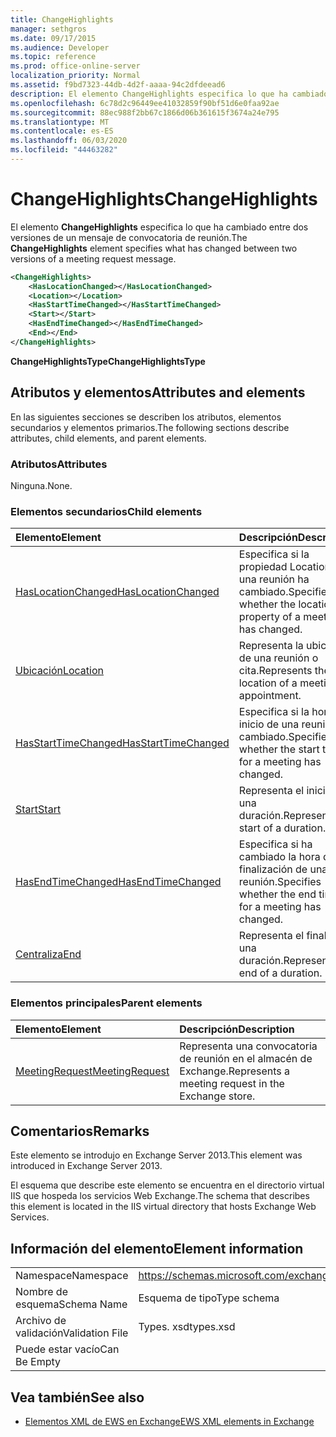 ```yaml
---
title: ChangeHighlights
manager: sethgros
ms.date: 09/17/2015
ms.audience: Developer
ms.topic: reference
ms.prod: office-online-server
localization_priority: Normal
ms.assetid: f9bd7323-44db-4d2f-aaaa-94c2dfdeead6
description: El elemento ChangeHighlights especifica lo que ha cambiado entre dos versiones de un mensaje de convocatoria de reunión.
ms.openlocfilehash: 6c78d2c96449ee41032859f90bf51d6e0faa92ae
ms.sourcegitcommit: 88ec988f2bb67c1866d06b361615f3674a24e795
ms.translationtype: MT
ms.contentlocale: es-ES
ms.lasthandoff: 06/03/2020
ms.locfileid: "44463282"
---
```

# <a name="changehighlights"></a><span data-ttu-id="3153c-103">ChangeHighlights</span><span class="sxs-lookup"><span data-stu-id="3153c-103">ChangeHighlights</span></span>

<span data-ttu-id="3153c-104">El elemento **ChangeHighlights** especifica lo que ha cambiado entre dos versiones de un mensaje de convocatoria de reunión.</span><span class="sxs-lookup"><span data-stu-id="3153c-104">The **ChangeHighlights** element specifies what has changed between two versions of a meeting request message.</span></span> 
  
```XML
<ChangeHighlights>
    <HasLocationChanged></HasLocationChanged>
    <Location></Location>
    <HasStartTimeChanged></HasStartTimeChanged>
    <Start></Start>
    <HasEndTimeChanged></HasEndTimeChanged>
    <End></End>
</ChangeHighlights>
```

 <span data-ttu-id="3153c-105">**ChangeHighlightsType**</span><span class="sxs-lookup"><span data-stu-id="3153c-105">**ChangeHighlightsType**</span></span>
## <a name="attributes-and-elements"></a><span data-ttu-id="3153c-106">Atributos y elementos</span><span class="sxs-lookup"><span data-stu-id="3153c-106">Attributes and elements</span></span>

<span data-ttu-id="3153c-107">En las siguientes secciones se describen los atributos, elementos secundarios y elementos primarios.</span><span class="sxs-lookup"><span data-stu-id="3153c-107">The following sections describe attributes, child elements, and parent elements.</span></span>
  
### <a name="attributes"></a><span data-ttu-id="3153c-108">Atributos</span><span class="sxs-lookup"><span data-stu-id="3153c-108">Attributes</span></span>

<span data-ttu-id="3153c-109">Ninguna.</span><span class="sxs-lookup"><span data-stu-id="3153c-109">None.</span></span>
  
### <a name="child-elements"></a><span data-ttu-id="3153c-110">Elementos secundarios</span><span class="sxs-lookup"><span data-stu-id="3153c-110">Child elements</span></span>

|<span data-ttu-id="3153c-111">**Elemento**</span><span class="sxs-lookup"><span data-stu-id="3153c-111">**Element**</span></span>|<span data-ttu-id="3153c-112">**Descripción**</span><span class="sxs-lookup"><span data-stu-id="3153c-112">**Description**</span></span>|
|:-----|:-----|
|[<span data-ttu-id="3153c-113">HasLocationChanged</span><span class="sxs-lookup"><span data-stu-id="3153c-113">HasLocationChanged</span></span>](haslocationchanged.md) <br/> |<span data-ttu-id="3153c-114">Especifica si la propiedad Location de una reunión ha cambiado.</span><span class="sxs-lookup"><span data-stu-id="3153c-114">Specifies whether the location property of a meeting has changed.</span></span>  <br/> |
|[<span data-ttu-id="3153c-115">Ubicación</span><span class="sxs-lookup"><span data-stu-id="3153c-115">Location</span></span>](location.md) <br/> |<span data-ttu-id="3153c-116">Representa la ubicación de una reunión o cita.</span><span class="sxs-lookup"><span data-stu-id="3153c-116">Represents the location of a meeting or appointment.</span></span>  <br/> |
|[<span data-ttu-id="3153c-117">HasStartTimeChanged</span><span class="sxs-lookup"><span data-stu-id="3153c-117">HasStartTimeChanged</span></span>](hasstarttimechanged.md) <br/> |<span data-ttu-id="3153c-118">Especifica si la hora de inicio de una reunión ha cambiado.</span><span class="sxs-lookup"><span data-stu-id="3153c-118">Specifies whether the start time for a meeting has changed.</span></span>  <br/> |
|[<span data-ttu-id="3153c-119">Start</span><span class="sxs-lookup"><span data-stu-id="3153c-119">Start</span></span>](start.md) <br/> |<span data-ttu-id="3153c-120">Representa el inicio de una duración.</span><span class="sxs-lookup"><span data-stu-id="3153c-120">Represents the start of a duration.</span></span>  <br/> |
|[<span data-ttu-id="3153c-121">HasEndTimeChanged</span><span class="sxs-lookup"><span data-stu-id="3153c-121">HasEndTimeChanged</span></span>](hasendtimechanged.md) <br/> |<span data-ttu-id="3153c-122">Especifica si ha cambiado la hora de finalización de una reunión.</span><span class="sxs-lookup"><span data-stu-id="3153c-122">Specifies whether the end time for a meeting has changed.</span></span>  <br/> |
|[<span data-ttu-id="3153c-123">Centraliza</span><span class="sxs-lookup"><span data-stu-id="3153c-123">End </span></span>](end-ex15websvcsotherref.md) <br/> |<span data-ttu-id="3153c-124">Representa el final de una duración.</span><span class="sxs-lookup"><span data-stu-id="3153c-124">Represents the end of a duration.</span></span>  <br/> |
   
### <a name="parent-elements"></a><span data-ttu-id="3153c-125">Elementos principales</span><span class="sxs-lookup"><span data-stu-id="3153c-125">Parent elements</span></span>

|<span data-ttu-id="3153c-126">**Elemento**</span><span class="sxs-lookup"><span data-stu-id="3153c-126">**Element**</span></span>|<span data-ttu-id="3153c-127">**Descripción**</span><span class="sxs-lookup"><span data-stu-id="3153c-127">**Description**</span></span>|
|:-----|:-----|
|[<span data-ttu-id="3153c-128">MeetingRequest</span><span class="sxs-lookup"><span data-stu-id="3153c-128">MeetingRequest</span></span>](meetingrequest.md) <br/> |<span data-ttu-id="3153c-129">Representa una convocatoria de reunión en el almacén de Exchange.</span><span class="sxs-lookup"><span data-stu-id="3153c-129">Represents a meeting request in the Exchange store.</span></span>  <br/> |
   
## <a name="remarks"></a><span data-ttu-id="3153c-130">Comentarios</span><span class="sxs-lookup"><span data-stu-id="3153c-130">Remarks</span></span>

<span data-ttu-id="3153c-131">Este elemento se introdujo en Exchange Server 2013.</span><span class="sxs-lookup"><span data-stu-id="3153c-131">This element was introduced in Exchange Server 2013.</span></span>
  
<span data-ttu-id="3153c-132">El esquema que describe este elemento se encuentra en el directorio virtual IIS que hospeda los servicios Web Exchange.</span><span class="sxs-lookup"><span data-stu-id="3153c-132">The schema that describes this element is located in the IIS virtual directory that hosts Exchange Web Services.</span></span>
  
## <a name="element-information"></a><span data-ttu-id="3153c-133">Información del elemento</span><span class="sxs-lookup"><span data-stu-id="3153c-133">Element information</span></span>

|||
|:-----|:-----|
|<span data-ttu-id="3153c-134">Namespace</span><span class="sxs-lookup"><span data-stu-id="3153c-134">Namespace</span></span>  <br/> |https://schemas.microsoft.com/exchange/services/2006/types  <br/> |
|<span data-ttu-id="3153c-135">Nombre de esquema</span><span class="sxs-lookup"><span data-stu-id="3153c-135">Schema Name</span></span>  <br/> |<span data-ttu-id="3153c-136">Esquema de tipo</span><span class="sxs-lookup"><span data-stu-id="3153c-136">Type schema</span></span>  <br/> |
|<span data-ttu-id="3153c-137">Archivo de validación</span><span class="sxs-lookup"><span data-stu-id="3153c-137">Validation File</span></span>  <br/> |<span data-ttu-id="3153c-138">Types. xsd</span><span class="sxs-lookup"><span data-stu-id="3153c-138">types.xsd</span></span>  <br/> |
|<span data-ttu-id="3153c-139">Puede estar vacío</span><span class="sxs-lookup"><span data-stu-id="3153c-139">Can Be Empty</span></span>  <br/> ||
   
## <a name="see-also"></a><span data-ttu-id="3153c-140">Vea también</span><span class="sxs-lookup"><span data-stu-id="3153c-140">See also</span></span>



- [<span data-ttu-id="3153c-141">Elementos XML de EWS en Exchange</span><span class="sxs-lookup"><span data-stu-id="3153c-141">EWS XML elements in Exchange</span></span>](ews-xml-elements-in-exchange.md)

